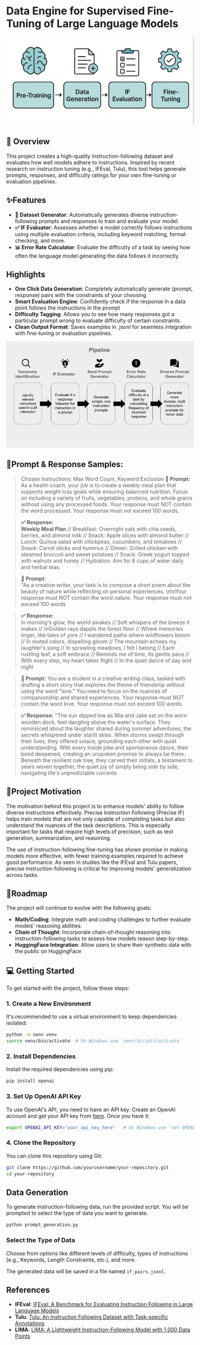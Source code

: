 # Data Engine for Supervised Fine-Tuning of Large Language Models
![](assets/teaser.png)

## 📌  Overview

This project creates a high-quality instruction-following dataset and evaluates how well models adhere to instructions. Inspired by recent research on instruction tuning (e.g., IFEval, Tulu), this tool helps generate prompts, responses, and difficulty ratings for your own fine-tuning or evaluation pipelines.

## ✨Features

- **🧾 Dataset Generator**: Automatically generates diverse instruction-following prompts and responses to train and evaluate your model.
- **✅ IF Evaluator**: Assesses whether a model correctly follows instructions using multiple evaluation criteria, including keyword matching, format checking, and more.
- **📊 Error Rate Calculator**: Evaluate the difficulty of a task by seeing how often the language model generating the data follows it incorrectly.

## Highlights
- **One Click Data Generation**: Completely automatically generate (prompt, response) pairs with the constraints of your choosing
- **Smart Evaluation Engine**: Confidently check if the response in a data point follows the instructions in the prompt
- **Difficulty Tagging**: Allows you to see how many responses got a particular prompt wrong to evaluate difficulty of certain constraints
- **Clean Output Format**: Saves examples in .jsonl for seamless integration with fine-tuning or evaluation pipelines.

![The Pipeline](assets/image.png)

## 🧪Prompt & Response Samples:
>Chosen Instructions: Max Word Count, Keyword Exclusion
> **📝 Prompt:**  
>As a health coach, your job is to create a weekly meal plan that supports weight loss goals while ensuring balanced nutrition. Focus on including a variety of fruits, vegetables, proteins, and whole grains without using any processed foods. Your response must NOT contain the word processed.  Your response must not exceed 100 words.

> **✅ Response:**  
>**Weekly Meal Plan** // Breakfast: Overnight oats with chia seeds, berries, and almond milk // Snack: Apple slices with almond butter // Lunch: Quinoa salad with chickpeas, cucumbers, and tomatoes // Snack: Carrot sticks and hummus // Dinner: Grilled chicken with steamed broccoli and sweet potatoes // Snack: Greek yogurt topped with walnuts and honey // Hydration: Aim for 8 cups of water daily and herbal teas.

> **📝 Prompt:**  
>"As a creative writer, your task is to compose a short poem about the beauty of nature while reflecting on personal experiences.  \n\nYour response must NOT contain the word nature.  Your response must not exceed 100 words

> **✅ Response:**  
>In morning's glow, the world awakes //  Soft whispers of the breeze it makes //  \nGolden rays dapple the forest floor //  Where memories linger, like tales of yore //  I wandered paths where wildflowers bloom //  In muted colors, dispelling gloom //  The mountain echoes my laughter's song //  In sprawling meadows, I felt I belong //  Each rustling leaf, a soft embrace //  Reminds me of time, its gentle pace //  With every step, my heart takes flight //  In the quiet dance of day and night

> **📝 Prompt:**
>You are a student in a creative writing class, tasked with drafting a short story that explores the theme of friendship without using the word \"love.\" You need to focus on the nuances of companionship and shared experiences. Your response must NOT contain the word love. Your response must not exceed 100 words.  

> **✅ Response:**
> "The sun dipped low as Mia and Jake sat on the worn wooden dock, feet dangling above the water's surface. They reminisced about the laughter shared during summer adventures, the secrets whispered under starlit skies. When storms swept through their lives, they offered solace, grounding each other with quiet understanding. With every inside joke and spontaneous dance, their bond deepened, creating an unspoken promise to always be there. Beneath the resilient oak tree, they carved their initials, a testament to years woven together, the quiet joy of simply being side by side, navigating life's unpredictable currents

## 🎯Project Motivation

The motivation behind this project is to enhance models' ability to follow diverse instructions effectively. Precise Instruction Following (Precise IF) helps train models that are not only capable of completing tasks but also understand the nuances of the task descriptions. This is especially important for tasks that require high levels of precision, such as text generation, summarization, and reasoning.

The use of instruction-following fine-tuning has shown promise in making models more effective, with fewer training examples required to achieve good performance. As seen in studies like the IFEval and Tulu papers, precise instruction-following is critical for improving models' generalization across tasks.

## 🚧Roadmap

The project will continue to evolve with the following goals:

- **Math/Coding**: Integrate math and coding challenges to further evaluate models' reasoning abilities.
- **Chain of Thought**: Incorporate chain-of-thought reasoning into instruction-following tasks to assess how models reason step-by-step.
- **HuggingFace Integration**: Allow users to share their synthetic data with the public on HuggingFace

## 💻 Getting Started

To get started with the project, follow these steps:

### 1. Create a New Environment
It's recommended to use a virtual environment to keep dependencies isolated:

```bash
python -m venv venv
source venv/bin/activate  # On Windows use `venv\Scripts\activate`
```

### 2. Install Dependencies
Install the required dependencies using pip:

```bash
pip install openai
```

### 3. Set Up OpenAI API Key
To use OpenAI's API, you need to have an API key. Create an OpenAI account and get your API key from [here](https://platform.openai.com/api-keys). Once you have it:

```bash
export OPENAI_API_KEY="your_api_key_here"   # On Windows use `set OPENAI_API_KEY=your_api_key_here`
```

### 4. Clone the Repository
You can clone this repository using Git:

```bash
git clone https://github.com/yourusername/your-repository.git
cd your-repository
```

## Data Generation

To generate instruction-following data, run the provided script. You will be prompted to select the type of data you want to generate.

```bash
python prompt_generation.py
```

### Select the Type of Data
Choose from options like different levels of difficulty, types of instructions (e.g., Keywords, Length Constraints, etc.), and more.

The generated data will be saved in a file named `if_pairs.jsonl`.

## References

- **IFEval**: [IFEval: A Benchmark for Evaluating Instruction Following in Large Language Models](https://github.com/google-research/google-research/tree/master/instruction_following_eval)
- **Tulu**: [Tulu: An Instruction Following Dataset with Task-specific Annotations](https://github.com/allenai/tulu)
- **LIMA**: [LIMA: A Lightweight Instruction-Following Model with 1,000 Data Points](https://arxiv.org/abs/2305.11206)
